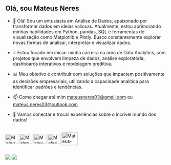 ## Olá, sou Mateus Neres
- 👋 Olá! Sou um entusiasta em Análise de Dados, apaixonado por transformar dados em ideias valiosas. Atualmente, estou aprimorando minhas habilidades em Python, pandas, SQL e ferramentas de visualização como Matplotlib e Plotly. Busco constantemente explorar novas formas de analisar, interpretar e visualizar dados.

- 💡 Estou focado em iniciar minha carreira na área de Data Analytics, com projetos que envolvem limpeza de dados, análise exploratória, dashboards interativos e modelagem preditiva.

- 📊 Meu objetivo é contribuir com soluções que impactem positivamente as decisões empresariais, utilizando a capacidade analítica para identificar padrões e tendências.

- 📫 Como chegar até mim mateusneres03@gmail.com ou mateus.neres03@outlook.com

- 🚀 Vamos conectar e trocar experiências sobre o incrível mundo dos dados!

<!---
mateus-neres/mateus-neres is a ✨ special ✨ repository because its `README.md` (this file) appears on your GitHub profile.
You can click the Preview link to take a look at your changes.
--->

<div style="display: inline_block"><br>
  <img align="center" alt="Mateus-Csharp" height="30" width="40"src="https://cdn.jsdelivr.net/gh/devicons/devicon/icons/python/python-original.svg" />
  <img align="center" alt="Mateus-Csharp" height="30" width="40"src="https://cdn.jsdelivr.net/gh/devicons/devicon@latest/icons/microsoftsqlserver/microsoftsqlserver-original-wordmark.svg" />
  <img align="center" alt="Mateus-Csharp" height="30" width="40"src="https://cdn.jsdelivr.net/gh/devicons/devicon@latest/icons/pandas/pandas-original-wordmark.svg" />
  <img align="center" alt="Mateus-Csharp" height="30" width="40"<img src="https://cdn.jsdelivr.net/gh/devicons/devicon/icons/jupyter/jupyter-original-wordmark.svg" />
  <img align="center" alt="Mateus-Csharp" height="40" width="50"<img src="https://cdn.jsdelivr.net/gh/devicons/devicon/icons/mysql/mysql-original-wordmark.svg" />
  
  ##
 
  <div>
  <a href = "mailto: mateusneres03@gmail.com"><img src="https://img.shields.io/badge/-Gmail-%23EA4335?style=for-the-badge&logo=gmail&logoColor=white" target="_blank"></a>
  <a href="https://www.linkedin.com/in/mateus-neres-da-silva-a2ba08205" target="_blank"><img src="https://img.shields.io/badge/-LinkedIn-%230077B5?style=for-the-badge&logo=linkedin&logoColor=white" target="_blank"></a>
